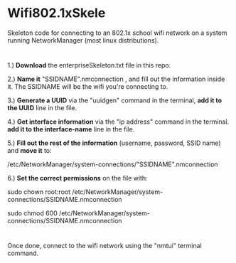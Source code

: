 # Wifi802.1xSkele
Skeleton code for connecting to an 802.1x school wifi network on a system running NetworkManager (most linux distributions).
#
1.) **Download** the enterpriseSkeleton.txt file in this repo.

2.) **Name it** "SSIDNAME".nmconnection , and fill out the information inside it. The SSIDNAME will be the wifi you're connecting to.

3.) **Generate a UUID** via the "uuidgen" command in the terminal, **add it to the UUID** line in the file.

4.) **Get interface information** via the "ip address" command in the terminal. **add it to the interface-name** line in the file.



5.) **Fill out the rest of the information** (username, password, SSID name) and **move it** to:

/etc/NetworkManager/system-connections/"SSIDNAME".nmconnection

6.) **Set the correct permissions** on the file with: 

sudo chown root:root /etc/NetworkManager/system-connections/SSIDNAME.nmconnection

sudo chmod 600 /etc/NetworkManager/system-connections/SSIDNAME.nmconnection

#

Once done, connect to the wifi network using the "nmtui" terminal command.

